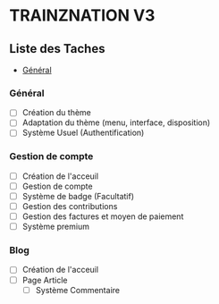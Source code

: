 # TRAINZNATION V3

## Liste des Taches

- [Général](#Général)

### Général

- [ ] Création du thème
- [ ] Adaptation du thème (menu, interface, disposition)
- [ ] Système Usuel (Authentification)

### Gestion de compte

- [ ] Création de l'acceuil
- [ ] Gestion de compte
- [ ] Système de badge (Facultatif)
- [ ] Gestion des contributions
- [ ] Gestion des factures et moyen de paiement
- [ ] Système premium

### Blog

- [ ] Création de l'acceuil
- [ ] Page Article
    - [ ] Système Commentaire
    
###     
